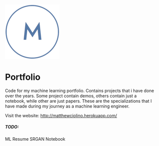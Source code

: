 ![](static/refs/favicon/apple-touch-icon.png)

# Portfolio

Code for my machine learning portfolio. Contains projects that i have done over the years. Some project contain demos, others contain just a notebook, while other are just papers. These are the specializations that I have made during my journey as a machine learning engineer.

Visit the website: http://matthewciolino.herokuapp.com/

##### TODO:
ML Resume
SRGAN Notebook
